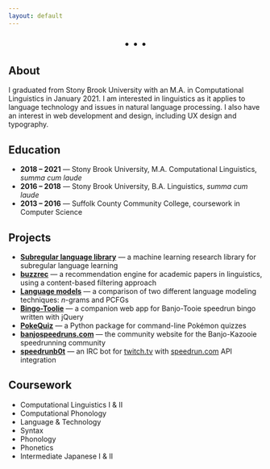 ```yaml
---
layout: default
---
```

<link rel="stylesheet" href="https://cdnjs.cloudflare.com/ajax/libs/font-awesome/4.7.0/css/font-awesome.min.css" />

<p style="text-align: center; font-size: 20px;"> <a href="mailto:derekcandersen@gmail.com"  target="_blank"><i class="fa fa-envelope"></i></a> • <a href="https://github.com/Dechrissen"  target="_blank"><i class="fa fa-github"></i></a> • <a href="https://www.linkedin.com/in/derekcandersen/"  target="_blank"><i class="fa fa-linkedin"></i></a> • <a href="/documents/Andersen_Derek_Resume.pdf" target="_blank"><i class="fa fa-paperclip"></i></a> </p>


## About
I graduated from Stony Brook University with an M.A. in Computational Linguistics in January 2021. I am interested in linguistics as it applies to language technology and issues in natural language processing. I also have an interest in web development and design, including UX design and typography.

## Education
- **2018 – 2021** — Stony Brook University, M.A. Computational Linguistics, *summa cum laude*
- **2016 – 2018** — Stony Brook University, B.A. Linguistics, *summa cum laude*
- **2013 – 2016** — Suffolk County Community College, coursework in Computer Science

## Projects
- [**Subregular language library**](https://github.com/Dechrissen/subregular-learning) — a machine learning research library for subregular language learning
- [**buzzrec**](https://github.com/Dechrissen/buzzrec) — a recommendation engine for academic papers in linguistics, using a content-based filtering approach
- [**Language models**](https://github.com/Dechrissen/LIN538-Final) — a comparison of two different language modeling techniques: *n*-grams and PCFGs
- [**Bingo-Toolie**](https://banjospeedruns.com/bingo-toolie) — a companion web app for Banjo-Tooie speedrun bingo written with jQuery
- [**PokeQuiz**](https://pypi.org/project/pokequiz/) — a Python package for command-line Pokémon quizzes
- [**banjospeedruns.com**](https://banjospeedruns.com/) — the community website for the Banjo-Kazooie speedrunning community
- [**speedrunb0t**](https://github.com/Dechrissen/speedrunb0t) — an IRC bot for [twitch.tv](https://www.twitch.tv/) with [speedrun.com](https://www.speedrun.com/) API integration

## Coursework
- Computational Linguistics I & II
- Computational Phonology
- Language & Technology
- Syntax
- Phonology
- Phonetics
- Intermediate Japanese I & II
